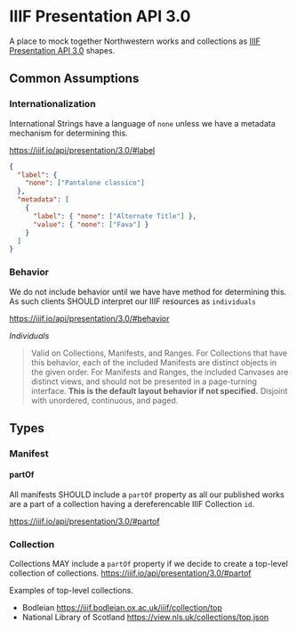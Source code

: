 # IIIF Presentation API 3.0

A place to mock together Northwestern works and collections as [IIIF Presentation API 3.0](https://iiif.io/api/presentation/3.0/) shapes.

## Common Assumptions


### Internationalization
International Strings have a language of `none` unless we have a metadata mechanism for determining this.

https://iiif.io/api/presentation/3.0/#label

```json
{
  "label": {
    "none": ["Pantalone classico"]
  },
  "metadata": [
    {
      "label": { "none": ["Alternate Title"] },
      "value": { "none": ["Fava"] }
    }
  ]
}
```

### Behavior
We do not include behavior until we have have method for determining this. As such clients SHOULD interpret our IIIF resources as `individuals`

https://iiif.io/api/presentation/3.0/#behavior

*Individuals*
> Valid on Collections, Manifests, and Ranges. For Collections that have this behavior, each of the included Manifests are distinct objects in the given order. For Manifests and Ranges, the included Canvases are distinct views, and should not be presented in a page-turning interface. **This is the default layout behavior if not specified.** Disjoint with unordered, continuous, and paged.

## Types

### Manifest

#### partOf
All manifests SHOULD include a `partOf` property as all our published works are a part of a collection having a dereferencable IIIF Collection `id`.

https://iiif.io/api/presentation/3.0/#partof


### Collection
Collections MAY include a `partOf` property if we decide to create a top-level collection of collections.
https://iiif.io/api/presentation/3.0/#partof

Examples of top-level collections.
- Bodleian
https://iiif.bodleian.ox.ac.uk/iiif/collection/top
- National Library of Scotland
https://view.nls.uk/collections/top.json

